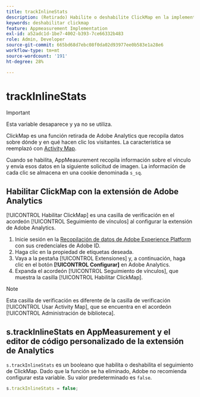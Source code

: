 ```yaml
---
title: trackInlineStats
description: (Retirado) Habilite o deshabilite ClickMap en la implementación.
keywords: deshabilitar clickmap
feature: Appmeasurement Implementation
exl-id: a52adc1d-1be7-4002-b393-7ce66332b483
role: Admin, Developer
source-git-commit: 665bd68d7ebc08f0da02d93977ee0b583e1a28e6
workflow-type: tm+mt
source-wordcount: '191'
ht-degree: 28%

---
```


# trackInlineStats

>[!IMPORTANT]
>
>Esta variable desaparece y ya no se utiliza.

ClickMap es una función retirada de Adobe Analytics que recopila datos sobre dónde y en qué hacen clic los visitantes. La característica se reemplazó con [Activity Map](/help/analyze/activity-map/overview.md).

Cuando se habilita, AppMeasurement recopila información sobre el vínculo y envía esos datos en la siguiente solicitud de imagen. La información de cada clic se almacena en una cookie denominada `s_sq`.

## Habilitar ClickMap con la extensión de Adobe Analytics

[!UICONTROL Habilitar ClickMap] es una casilla de verificación en el acordeón [!UICONTROL Seguimiento de vínculos] al configurar la extensión de Adobe Analytics.

1. Inicie sesión en la [Recopilación de datos de Adobe Experience Platform](https://experience.adobe.com/data-collection) con sus credenciales de Adobe ID.
2. Haga clic en la propiedad de etiquetas deseada.
3. Vaya a la pestaña [!UICONTROL Extensiones] y, a continuación, haga clic en el botón **[!UICONTROL Configurar]** en Adobe Analytics.
4. Expanda el acordeón [!UICONTROL Seguimiento de vínculos], que muestra la casilla [!UICONTROL Habilitar ClickMap].

>[!NOTE]
>
>Esta casilla de verificación es diferente de la casilla de verificación [!UICONTROL Usar Activity Map], que se encuentra en el acordeón [!UICONTROL Administración de biblioteca].

## s.trackInlineStats en AppMeasurement y el editor de código personalizado de la extensión de Analytics

`s.trackInlineStats` es un booleano que habilita o deshabilita el seguimiento de ClickMap. Dado que la función se ha eliminado, Adobe no recomienda configurar esta variable. Su valor predeterminado es `false`.

```js
s.trackInlineStats = false;
```
